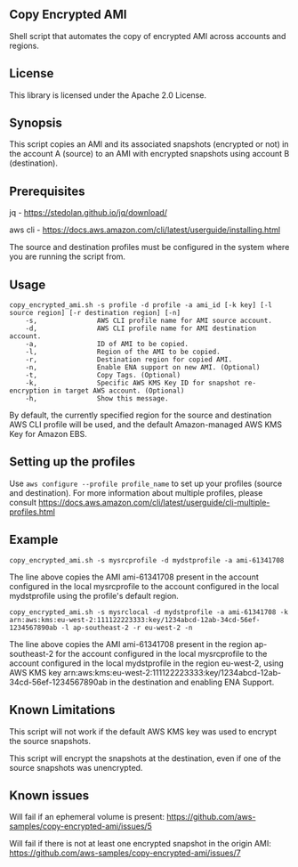 ## Copy Encrypted AMI

Shell script that automates the copy of encrypted AMI across accounts and regions.

## License

This library is licensed under the Apache 2.0 License.

## Synopsis

This script copies an AMI and its associated snapshots (encrypted or not) in the account A (source) to an AMI with encrypted snapshots using account B (destination).

## Prerequisites

jq - https://stedolan.github.io/jq/download/

aws cli - https://docs.aws.amazon.com/cli/latest/userguide/installing.html


The source and destination profiles must be configured in the system where you are running the script from.


## Usage

```
copy_encrypted_ami.sh -s profile -d profile -a ami_id [-k key] [-l source region] [-r destination region] [-n]
    -s,               AWS CLI profile name for AMI source account.
    -d,               AWS CLI profile name for AMI destination account.
    -a,               ID of AMI to be copied.
    -l,               Region of the AMI to be copied.
    -r,               Destination region for copied AMI.
    -n,               Enable ENA support on new AMI. (Optional)
    -t,               Copy Tags. (Optional)
    -k,               Specific AWS KMS Key ID for snapshot re-encryption in target AWS account. (Optional)
    -h,               Show this message.
```
By default, the currently specified region for the source and destination AWS CLI profile will be used, and the default Amazon-managed AWS KMS Key for Amazon EBS.

## Setting up the profiles

Use ```aws configure --profile profile_name``` to set up your profiles (source and destination). For more information about multiple profiles, please consult https://docs.aws.amazon.com/cli/latest/userguide/cli-multiple-profiles.html

## Example

```copy_encrypted_ami.sh -s mysrcprofile -d mydstprofile -a ami-61341708```

The line above copies the AMI ami-61341708 present in the account configured in the local mysrcprofile to the account configured in the local mydstprofile using the profile's default region.




```copy_encrypted_ami.sh -s mysrclocal -d mydstprofile -a ami-61341708 -k arn:aws:kms:eu-west-2:111122223333:key/1234abcd-12ab-34cd-56ef-1234567890ab -l ap-southeast-2 -r eu-west-2 -n```

The line above copies the AMI ami-61341708 present in the region ap-southeast-2 for the account configured in the local mysrcprofile to the account configured in the local mydstprofile in the region eu-west-2, using AWS KMS key arn:aws:kms:eu-west-2:111122223333:key/1234abcd-12ab-34cd-56ef-1234567890ab in the destination and enabling ENA Support.

## Known Limitations

This script will not work if the default AWS KMS key was used to encrypt the source snapshots.

This script will encrypt the snapshots at the destination, even if one of the source snapshots was unencrypted.

## Known issues

Will fail if an ephemeral volume is present: https://github.com/aws-samples/copy-encrypted-ami/issues/5

Will fail if there is not at least one encrypted snapshot in the origin AMI: https://github.com/aws-samples/copy-encrypted-ami/issues/7
